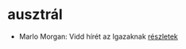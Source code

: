 # ausztrál

- Marlo Morgan: Vidd hírét az Igazaknak [részletek](_details/%7Bopf.creator%7D.md#id_1010)